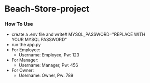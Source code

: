 # Beach-Store-project

### How To Use
- create a .env file and write# MYSQL_PASSWORD="REPLACE WITH YOUR MYSQL PASSWORD"
- run the app.py
- For Employee:
    * Username: Employee, Pw: 123
- For Manager:
    * Username: Manager, Pw: 456
- For Owner:
    * Username: Owner, Pw: 789
